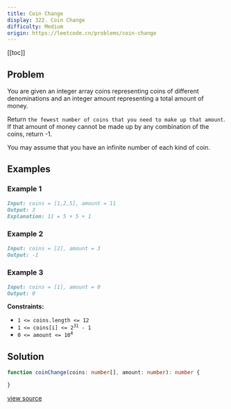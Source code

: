```yaml
---
title: Coin Change
display: 322. Coin Change
difficulty: Medium
origin: https://leetcode.cn/problems/coin-change
---
```


[[toc]]

## Problem

You are given an integer array coins representing coins of different denominations and an integer amount representing a total amount of money.

Return `the fewest number of coins that you need to make up that amount`. If that amount of money cannot be made up by any combination of the coins, return -1.

You may assume that you have an infinite number of each kind of coin.

## Examples

### Example 1

```md
Input: coins = [1,2,5], amount = 11
Output: 3
Explanation: 11 = 5 + 5 + 1
```

### Example 2

```md
Input: coins = [2], amount = 3
Output: -1
```

### Example 3

```md
Input: coins = [1], amount = 0
Output: 0
```

**Constraints:**

- <code>1 &lt;= coins.length &lt;= 12</code>
- <code>1 &lt;= coins[i] &lt;= 2<sup>31</sup> - 1</code>
- <code>0 &lt;= amount &lt;= 10<sup>4</sup></code>

## Solution

```ts
function coinChange(coins: number[], amount: number): number {

}
```

[view source](https://leetcode.cn/problems/coin-change)
